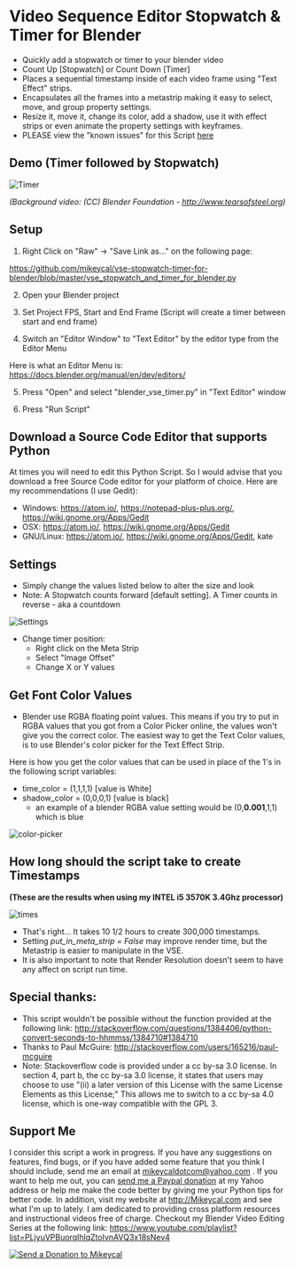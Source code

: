 # Video Sequence Editor Stopwatch & Timer for Blender

- Quickly add a stopwatch or timer to your blender video
- Count Up [Stopwatch] or Count Down [Timer]
- Places a sequential timestamp inside of each video frame using "Text Effect" strips.
- Encapsulates all the frames into a metastrip making it easy to select, move, and group property settings.
- Resize it, move it, change its color, add a shadow, use it with effect strips or even animate the property settings with keyframes. 
- PLEASE view the "known issues" for this Script [here](https://github.com/mikeycal/vse-stopwatch-timer-for-blender/issues/1)

## Demo (Timer followed by Stopwatch)

![Timer](https://github.com/mikeycal/vse-stopwatch-timer-for-blender/blob/master/imgs/example.gif)
 
 _(Background video: (CC) Blender Foundation - http://www.tearsofsteel.org)_
 
## Setup

1) Right Click on "Raw" -> "Save Link as..." on the following page:

https://github.com/mikeycal/vse-stopwatch-timer-for-blender/blob/master/vse_stopwatch_and_timer_for_blender.py

2) Open your Blender project

3) Set Project FPS, Start and End Frame (Script will create a timer between start and end frame)

4) Switch an "Editor Window" to "Text Editor" by the editor type from the Editor Menu

Here is what an Editor Menu is: https://docs.blender.org/manual/en/dev/editors/

5) Press "Open" and select "blender_vse_timer.py" in "Text Editor" window

6) Press "Run Script"

## Download a Source Code Editor that supports Python

At times you will need to edit this Python Script. So I would advise that you download a free Source Code editor for your platform of choice. Here are my recommendations (I use Gedit):
  - Windows: https://atom.io/, https://notepad-plus-plus.org/, https://wiki.gnome.org/Apps/Gedit
  - OSX: https://atom.io/, https://wiki.gnome.org/Apps/Gedit
  - GNU/Linux: https://atom.io/, https://wiki.gnome.org/Apps/Gedit, kate

## Settings
- Simply change the values listed below to alter the size and look
- Note:  A Stopwatch counts forward [default setting]. A Timer counts in reverse - aka a countdown

![Settings](https://github.com/mikeycal/vse-stopwatch-timer-for-blender/blob/master/imgs/settings.JPG)

- Change timer position:
  - Right click on the Meta Strip
  - Select "Image Offset"
  - Change X or Y values

## Get Font Color Values
-  Blender use RGBA floating point values. This means if you try to put in RGBA values that you got from a Color Picker online, the values won't give you the correct color. The easiest way to get the Text Color values, is to use Blender's color picker for the Text Effect Strip.

Here is how you get the color values that can be used in place of the 1's in the following script variables:
- time_color = (1,1,1,1)   [value is White]
- shadow_color = (0,0,0,1) [value is black]
  - an example of a blender RGBA value setting would be (0,**0.001**,1,1) which is blue
  
![color-picker](https://github.com/mikeycal/vse-stopwatch-timer-for-blender/blob/master/imgs/color-pick.gif)

## How long should the script take to create Timestamps
**(These are the results when using my INTEL i5 3570K 3.4Ghz processor)**

![times](https://github.com/mikeycal/vse-stopwatch-timer-for-blender/blob/master/imgs/times.JPG)

- That's right... It takes 10 1/2 hours to create 300,000 timestamps. 
- Setting _put_in_meta_strip = False_ may improve render time, but the Metastrip is easier to manipulate in the VSE. 
- It is also important to note that Render Resolution doesn't seem to have any affect on script run time.

## Special thanks:
- This script wouldn't be possible without the function provided at the following link:
http://stackoverflow.com/questions/1384406/python-convert-seconds-to-hhmmss/1384710#1384710
- Thanks to Paul McGuire: http://stackoverflow.com/users/165216/paul-mcguire
- Note: Stackoverflow code is provided under a cc by-sa 3.0 license. In section 4, part b, the cc by-sa 3.0 license, it states that users may choose to use "(ii) a later version of this License with the same License Elements as this License;" This allows me to switch to a cc by-sa 4.0 license, which is one-way compatible with the GPL 3. 

 ## Support Me
 
I consider this script a work in progress. If you have any suggestions on features, find bugs, or if you have added some feature that you think I should include, send me an email at mikeycaldotcom@yahoo.com . If you want to help me out, you can [send me a Paypal donation](https://www.paypal.com/cgi-bin/webscr?cmd=_s-xclick&hosted_button_id=2EU5ANN3XVLH4) at my Yahoo address or help me make the code better by giving me your Python tips for better code. In addition, visit my website at http://Mikeycal.com and see what I'm up to lately. I am dedicated to providing cross platform resources and instructional videos free of charge. Checkout my Blender Video Editing Series at the following link:
 https://www.youtube.com/playlist?list=PLjyuVPBuorqIhlqZtoIvnAVQ3x18sNev4

[![Send a Donation to Mikeycal](https://github.com/mikeycal/the-video-editors-render-script-for-blender/blob/master/imgs/btn_donateCC_LG.gif)](https://www.paypal.com/cgi-bin/webscr?cmd=_s-xclick&hosted_button_id=2EU5ANN3XVLH4)
